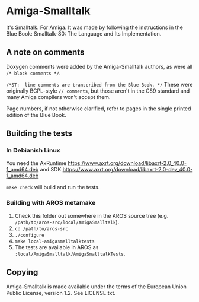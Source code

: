 # Amiga-Smalltalk

It's Smalltalk. For Amiga. It was made by following the instructions in the Blue Book:
Smalltalk-80: The Language and Its Implementation.

## A note on comments

Doxygen comments were added by the Amiga-Smalltalk authors, as were all `/* block comments */`.

`/*ST:  line comments are transcribed from the Blue Book. */` These were originally BCPL-style
`// comments`, but those aren't in the C89 standard and many Amiga compilers won't accept them.

Page numbers, if not otherwise clarified, refer to pages in the single printed edition of the Blue Book.

## Building the tests

### In Debianish Linux

You need the AxRuntime https://www.axrt.org/download/libaxrt-2.0_40.0-1_amd64.deb and SDK https://www.axrt.org/download/libaxrt-2.0-dev_40.0-1_amd64.deb

`make check` will build and run the tests.

### Building with AROS metamake

1. Check this folder out somewhere in the AROS source tree (e.g. `/path/to/aros-src/local/AmigaSmalltalk`).
2. `cd /path/to/aros-src`
3. `./configure`
4. `make local-amigasmalltalktests`
5. The tests are available in AROS as `:local/AmigaSmalltalk/AmigaSmalltalkTests`.


## Copying

Amiga-Smalltalk is made available under the terms of the European Union Public License, version 1.2. See LICENSE.txt.
